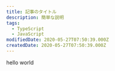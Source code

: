 ```yaml
---
title: 記事のタイトル
description: 簡単な説明
tags:
  - TypeScript
  - JavaScript
modifiedDate: 2020-05-27T07:50:39.000Z
createdDate: 2020-05-27T07:50:39.000Z
---
```


hello world
